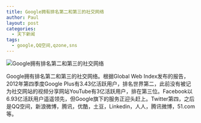 ```yaml
---
title: Google拥有排名第二和第三的社交网络
author: Paul
layout: post
categories:
  - 天下新闻
tags:
  - google,QQ空间,qzone,sns
---
```




![Google拥有排名第二和第三的社交网络](http://img.hz.mk/2013-0103/liDZNlyjkErUg.png)

Google拥有排名第二和第三的社交网络。根据Global Web Index发布的报告，2012年第四季度Google Plus有3.43亿活跃用户，排名世界第二，此前没有被记为社交网站的视频分享网站YouTube有3亿活跃用户，排在第三位。Facebook以6.93亿活跃用户遥遥领先，但Google旗下的服务正迎头赶上。Twitter第四，之后是QQ空间，新浪微博，腾讯，优酷，土豆，Linkedin，人人，腾讯微博，51.com等。